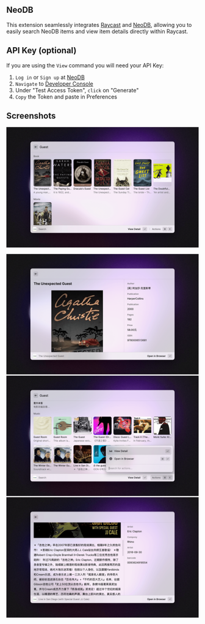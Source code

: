 ## NeoDB 

This extension seamlessly integrates [Raycast](https://raycast.com) and [NeoDB](https://neodb.social/), allowing you to easily search NeoDB items and view item details directly within Raycast. 

## API Key (optional)

If you are using the `View` command you will need your API Key:

1. `Log in` or `Sign up` at [NeoDB](https://neodb.social/account/login?next=/developer/)
2. `Navigate` to [Developer Console](https://neodb.social/discover/)
3. Under "Test Access Token", `click` on "Generate"
4. `Copy` the Token and paste in Preferences

## Screenshots

![](metadata/neodb-1.png)

![](metadata/neodb-2.png)
![](metadata/neodb-3.png)
![](metadata/neodb-4.png)


